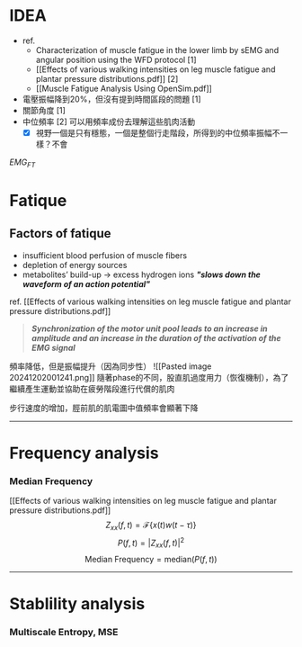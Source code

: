 # IDEA
- ref. 
	- Characterization of muscle fatigue in the lower limb by sEMG and angular position using the WFD protocol [1]
	- [[Effects of various walking intensities on leg muscle fatigue and plantar pressure distributions.pdf]] [2]
	- [[Muscle Fatigue Analysis Using OpenSim.pdf]]
- 電壓振幅降到20%，但沒有提到時間區段的問題 [1]
- 關節角度 [1]
- 中位頻率 [2] 可以用頻率成份去理解這些肌肉活動
	- [x] 視野一個是只有穩態，一個是整個行走階段，所得到的中位頻率振幅不一樣？不會

$EMG_{FT}$
# Fatique
## Factors of fatique
- insufficient blood perfusion of muscle fibers
- depletion of energy sources
- metabolites’ build-up $\rightarrow$ excess hydrogen ions ***"slows down the waveform of an action potential"***

ref. [[Effects of various walking intensities on leg muscle fatigue and plantar pressure distributions.pdf]]
>***Synchronization of the motor unit pool leads to an increase in amplitude and an increase in the duration of the activation of the EMG signal***

頻率降低，但是振幅提升（因為同步性）
![[Pasted image 20241202001241.png]]
隨著phase的不同，股直肌過度用力（恢復機制），為了繼續產生運動並協助在疲勞階段進行代償的肌肉

步行速度的增加，脛前肌的肌電圖中值頻率會顯著下降

---
# Frequency analysis
### Median Frequency
[[Effects of various walking intensities on leg muscle fatigue and plantar pressure distributions.pdf]]
$$Z_{xx}(f,t) = \mathcal{F} \left\{ x(t) w(t - \tau) \right\}$$
$$P(f,t) = |Z_{xx}(f,t)|^2
$$
$$\text{Median Frequency} = \text{median} \left( P(f,t) \right)
$$

---
# Stablility analysis
### Multiscale Entropy, MSE

